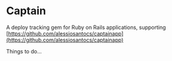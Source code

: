 # Captain
A deploy tracking gem for Ruby on Rails applications, supporting [https://github.com/alessiosantocs/captainapp](https://github.com/alessiosantocs/captainapp)

Things to do...